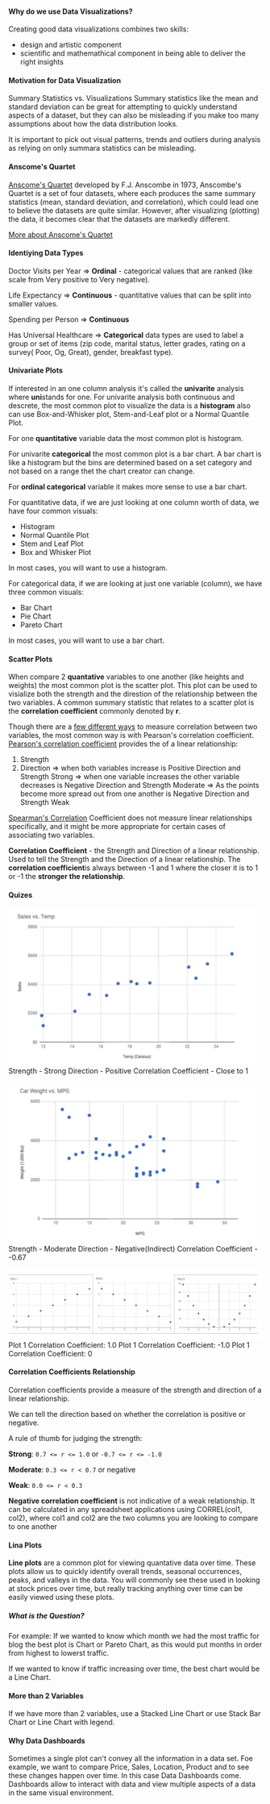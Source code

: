 #### Why do we use Data Visualizations?

Creating good data visualizations combines two skills:
 - design and artistic component
 - scientific and mathemathical component in being able to deliver the right insights

#### Motivation for Data Visualization

 Summary Statistics vs. Visualizations
Summary statistics like the mean and standard deviation can be great for attempting to quickly understand aspects of a dataset, but they can also be misleading if you make too many assumptions about how the data distribution looks.

It is important to pick out visual patterns, trends and outliers during analysis as relying on only summara statistics can be misleading. 

#### Anscome's Quartet

[Anscome's Quartet](https://en.wikipedia.org/wiki/Anscombe%27s_quartet) developed by F.J. Anscombe in 1973, Anscombe's Quartet is a set of four datasets, where each produces the same summary statistics (mean, standard deviation, and correlation), which could lead one to believe the datasets are quite similar. However, after visualizing (plotting) the data, it becomes clear that the datasets are markedly different.

[More about Anscome's Quartet](https://www.autodeskresearch.com/publications/samestats)

#### Identiying Data Types

Doctor Visits per Year => **Ordinal** - categorical values that are ranked (like scale from Very positive to Very negative).

Life Expectancy => **Continuous** - quantitative values that can be split into smaller values.

Spending per Person => **Continuous**

Has Universal Healthcare => **Categorical** data types are used to label a group or set of items (zip code, marital status, letter grades, rating on a survey( Poor, Og, Great), gender, breakfast type).

#### Univariate Plots

If interested in an one column analysis it's called the **univarite** analysis where **uni**stands for one. For univarite analysis both continuous and descrete, the most common plot to visualize the data is a **histogram** also can use Box-and-Whisker plot,  Stem-and-Leaf plot or a Normal Quantile Plot. 

For one **quantitative** variable data the most common plot is histogram. 

For univarite **categorical** the most common plot is a bar chart. A bar chart is like a histogram but the bins are determined based on a set category and not based on a range thet the chart creator can change.

For **ordinal categorical** variable it makes more sense to use a bar chart. 

For quantitative data, if we are just looking at one column worth of data, we have four common visuals:

- Histogram
- Normal Quantile Plot
- Stem and Leaf Plot
- Box and Whisker Plot

In most cases, you will want to use a histogram.

For categorical data, if we are looking at just one variable (column), we have three common visuals:

- Bar Chart
- Pie Chart
- Pareto Chart

In most cases, you will want to use a bar chart.

#### Scatter Plots

When compare 2 **quantative** variables to one another (like heights and weights) the most common plot is the scatter plot. This plot can be used to visialize both the strength and the direstion of the relationship between the two variables.  A common summary statistic that relates to a scatter plot is the **correlation coefficient** commonly denoted by **r**.

Though there are a [few different ways](https://www.statisticssolutions.com/correlation-pearson-kendall-spearman/) to measure correlation between two variables, the most common way is with Pearson's correlation coefficient. [Pearson's correlation coefficient](https://en.wikipedia.org/wiki/Pearson_correlation_coefficient) provides the of a linear relationship:

1. Strength
2. Direction => when both variables increase is Positive Direction and Strength Strong
		     => when one variable increases the other variable decreases is Negative Direction and Strength Moderate
		     => As the points become more spread out from one another is Negative Direction and Strength Weak

[Spearman's Correlation](https://en.wikipedia.org/wiki/Spearman%27s_rank_correlation_coefficient) Coefficient does not measure linear relationships specifically, and it might be more appropriate for certain cases of associating two variables.

**Correlation Coefficient**  - the Strength and Direction of a linear relationship. Used to tell the Strength and the Direction of a linear relationship. The **correlation coefficient**is always between -1 and 1 where the closer it is to 1 or -1 the **stronger the relationship**.


#### Quizes

![Positive Correlation Coefficient](positive_r.png)
Strength - Strong
Direction - Positive
Correlation Coefficient - Close to 1 


![Negative Correlation Coefficient](negative_r.png)
Strength - Moderate 
Direction - Negative(Indirect)
Correlation Coefficient - -0.67


![Positive Negative Zero Correlation Coefficient](pos_neg_zero.png)
Plot 1 Correlation Coefficient: 1.0
Plot 1 Correlation Coefficient: -1.0
Plot 1 Correlation Coefficient: 0

#### Correlation Coefficients Relationship

Correlation coefficients provide a measure of the strength and direction of a linear relationship.

We can tell the direction based on whether the correlation is positive or negative.

A rule of thumb for judging the strength:

**Strong**: `0.7 <= r <= 1.0` or `-0.7 <= r <= -1.0` 

**Moderate**: `0.3 <= r < 0.7` or negative

**Weak**: `0.0 <= r < 0.3`

**Negative correlation coefficient** is not indicative of a weak relationship.
It can be calculated in any spreadsheet applications using CORREL(col1, col2), where col1 and col2 are the two columns you are looking to compare to one another


#### Lina Plots

**Line plots** are a common plot for viewing quantative data over time. These plots allow us to quickly identify overall trends, seasonal occurrences, peaks, and valleys in the data. You will commonly see these used in looking at stock prices over time, but really tracking anything over time can be easily viewed using these plots.

##### What is the Question?

For example: 
If we wanted to know which month we had the most traffic for blog the best plot is Chart or Pareto Chart, as this would put months in order from highest to lowerst traffic. 

If we wanted to know if traffic increasing over time, the best chart would be a Line Chart. 

#### More than 2 Variables

If we have more than 2 variables, use a Stacked Line Chart or use Stack Bar Chart or Line Chart with legend.

#### Why Data Dashboards

Sometimes a single plot can't convey all the information in a data set. Foe example, we want to compare Price, Sales, Location, Product and to see these changes happen over time. In this case Data Dashboards come. Dashboards allow to interact with data and view multiple aspects of a data in the same visual environment. 